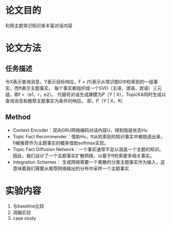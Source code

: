 # 论文目的
利用主题常识知识来丰富对话内容
# 论文方法
## 任务描述
令X表示查询消息，Y表示目标响应，F = {f}表示从常识图G中检索到的一组事实，而ft表示主题事实。 每个事实都组织成一个SVO（主语，谓语，宾语）三元组，即f =（e1，r，e2）。 代替将对话生成建模为P（Y | X），TopicKA同时生成以查询消息和推荐主题事实为条件的响应。 即，P（Y | X，ft）
## Method
- Context Encoder：双向GRU网络编码对话内容U，得到隐层状态Hu
- Topic Fact Recommender：借助Hu，ft从检索到的知识事实中被挑选出来，fi被推荐作为主题事实的概率借助softmax实现。
- Topic Fact Diffusion Network：一个事实通常不足以涵盖一个主题的知识。 因此，我们设计了一个主题事实扩散网络，以基于ft检索更多相关事实。
-  Integration Schemes： 生成网络需要一个离散的分类主题事实作为输入，这意味着我们需要从推荐网络输出的分布中采样一个主题事实
# 实验内容
1. 与baseline比较
2. 消融实验
3. case study
